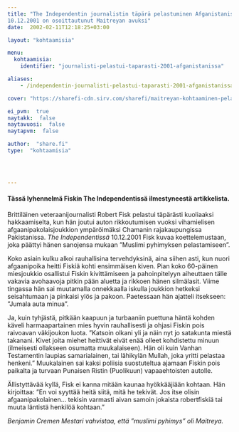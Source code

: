```yaml
---
title: "The Independentin journalistin täpärä pelastuminen Afganistanissa
10.12.2001 on osoittautunut Maitreyan avuksi"
date:  2002-02-11T12:18:25+03:00

layout: "kohtaamisia"

menu:
  kohtaamisia:
    identifier: "journalisti-pelastui-taparasti-2001-afganistanissa"

aliases:
    - /independentin-journalisti-pelastui-taparasti-2001-afganistanissa/

cover: "https://sharefi-cdn.sirv.com/sharefi/maitreyan-kohtaaminen-pelasti-independentin-journalistin-2001.gif"

ei_pvm:  true
naytakk:  false
naytavuosi:  false
naytapvm:  false

author:  "share.fi"
type:  "kohtaamisia"



 
---
```

<h4>Tässä lyhennelmä Fiskin The Independentissä ilmestyneestä artikkelista.</h4>
<p>Brittiläinen veteraanijournalisti Robert Fisk pelastui täpärästi kuoliaaksi hakkaamiselta, kun hän joutui auton rikkoutumisen vuoksi vihamielisen afgaanipakolaisjoukkion ympäröimäksi Chamanin rajakaupungissa Pakistanissa. <em>The Independentissä</em> 10.12.2001 Fisk kuvaa koettelemustaan, joka päättyi hänen sanojensa mukaan ”Muslimi pyhimyksen pelastamiseen”.</p>
<p>Koko asiain kulku alkoi rauhallisina tervehdyksinä, aina siihen asti, kun nuori afgaanipoika heitti Fiskiä kohti ensimmäisen kiven. Pian koko 60-päinen miesjoukkio osallistui Fiskin kivittämiseen ja pahoinpitelyyn aiheuttaen tälle vakavia avohaavoja pitkin pään aluetta ja rikkoen hänen silmälasit. Viime tingassa hän sai muutamalla onnekkaalla iskulla joukkion hetkeksi seisahtumaan ja pinkaisi ylös ja pakoon. Paetessaan hän ajatteli itsekseen: ”Jumala auta minua”.</p>
<p>Ja, kuin tyhjästä, pitkään kaapuun ja turbaaniin puettuna häntä kohden käveli harmaapartainen mies hyvin rauhallisesti ja ohjasi Fiskin pois raivoavan väkijoukon luota. ”Katsoin olkani yli ja näin nyt jo satakunta miestä takanani. Kivet joita miehet heittivät eivät enää olleet kohdistettu minuun (ilmeisesti ollakseen osumatta muukalaiseen). Hän oli kuin Vanhan Testamentin laupias samarialainen, tai lähikylän Mullah, joka yritti pelastaa henkeni.” Muukalainen sai kaksi poliisia suostuteltua ajamaan Fiskin pois paikalta ja turvaan Punaisen Ristin (Puolikuun) vapaaehtoisten autolle.</p>
<p>Ällistyttävää kyllä, Fisk ei kanna mitään kaunaa hyökkääjiään kohtaan. Hän kirjoittaa: ”En voi syyttää heitä siitä, mitä he tekivät. Jos itse olisin afgaanipakolainen… tekisin varmasti aivan samoin jokaista robertfiskiä tai muuta läntistä henkilöä kohtaan.”</p>
<p><em>Benjamin Cremen Mestari vahvistaa, että ”muslimi pyhimys” oli Maitreya.</em>